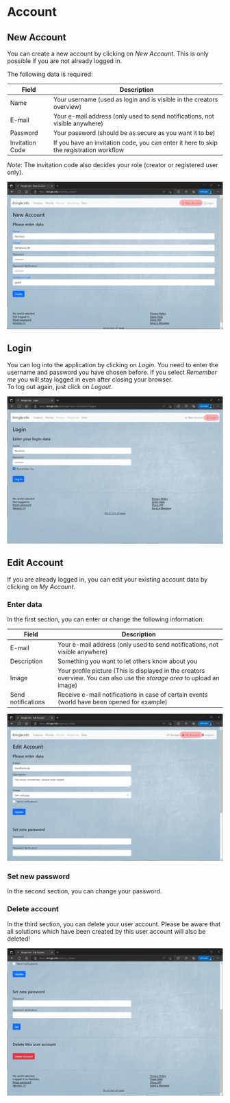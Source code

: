 # Account

## New Account

You can create a new account by clicking on *New Account*. This is only possible if you are not already logged in.  

The following data is required:  

| Field           | Description                                                                             |
|-----------------|-----------------------------------------------------------------------------------------|
| Name            | Your username (used as login and is visible in the creators overview)                   |
| E-mail          | Your e-mail address (only used to send notifications, not visible anywhere)             |
| Password        | Your password (should be as secure as you want it to be)                                |
| Invitation Code | If you have an invitation code, you can enter it here to skip the registration workflow |

*Note*: The invitation code also decides your role (creator or registered user only).

![New Account](./img/account_new.png)

## Login

You can log into the application by clicking on *Login*. You need to enter the username and password you have chosen before. If you select *Remember me* you will stay logged in even after closing your browser.  
To log out again, just click on *Logout*.

![Login Account](./img/account_login.png)

## Edit Account

If you are already logged in, you can edit your existing account data by clicking on *My Account*.

### Enter data

In the first section, you can enter or change the following information:  

| Field              | Description                                                                                                               |
|--------------------|---------------------------------------------------------------------------------------------------------------------------|
| E-mail             | Your e-mail address (only used to send notifications, not visible anywhere)                                               |
| Description        | Something you want to let others know about you                                                                           |
| Image              | Your profile picture (This is displayed in the creators overview. You can also use the *storage area* to upload an image) |
| Send notifications | Receive e-mail notifications in case of certain events (world have been opened for example)                               |

![Edit Account](./img/account_edit.png)

### Set new password

In the second section, you can change your password.

### Delete account

In the third section, you can delete your user account. Please be aware that all solutions which have been created by this user account will also be deleted!

![Edit Account](./img/account_edit2.png)
